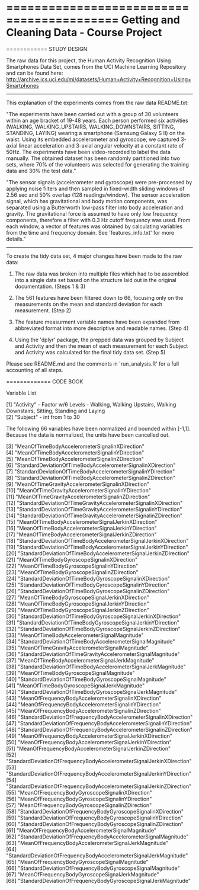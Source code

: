 ==========================================
Getting and Cleaning Data - Course Project
==========================================

============
STUDY DESIGN

The raw data for this project, the Human Activity Recognition Using Smartphones Data Set, comes from the UCI Machine Learning Repository and can be found here:
http://archive.ics.uci.edu/ml/datasets/Human+Activity+Recognition+Using+Smartphones

------------
This explanation of the experiments comes from the raw data README.txt:

"The experiments have been carried out with a group of 30 volunteers within an age bracket of 19-48 years. Each person performed six activities (WALKING, WALKING_UPSTAIRS, WALKING_DOWNSTAIRS, SITTING, STANDING, LAYING) wearing a smartphone (Samsung Galaxy S II) on the waist. Using its embedded accelerometer and gyroscope, we captured 3-axial linear acceleration and 3-axial angular velocity at a constant rate of 50Hz. The experiments have been video-recorded to label the data manually. The obtained dataset has been randomly partitioned into two sets, where 70% of the volunteers was selected for generating the training data and 30% the test data."

"The sensor signals (accelerometer and gyroscope) were pre-processed by applying noise filters and then sampled in fixed-width sliding windows of 2.56 sec and 50% overlap (128 readings/window). The sensor acceleration signal, which has gravitational and body motion components, was separated using a Butterworth low-pass filter into body acceleration and gravity. The gravitational force is assumed to have only low frequency components, therefore a filter with 0.3 Hz cutoff frequency was used. From each window, a vector of features was obtained by calculating variables from the time and frequency domain. See 'features_info.txt' for more details."

------------

To create the tidy data set, 4 major changes have been made to the raw data:

1. The raw data was broken into multiple files which had to be assembled into a single data set based on the structure laid out in the original documentation. (Steps 1 & 3)

2. The 561 features have been filtered down to 66, focusing only on the measurements on the mean and standard deviation for each measurement. (Step 2)

3. The feature measurment variable names have been expanded from abbreviated format into more descriptive and readable names. (Step 4)

4. Using the 'dplyr' package, the prepped data was grouped by Subject and Activity and then the mean of each measurement for each Subject and Activity was calculated for the final tidy data set. (Step 5)

Please see README.md and the comments in 'run_analysis.R' for a full accounting of all steps.

=============
CODE BOOK

Variable List 

 [1] "Activity" - Factor w/6 Levels - Walking, Walking Upstairs, Walking Downstairs, Sitting, Standing and Laying                                                           
 [2] "Subject"  - int from 1 to 30
 
 The following 66 variables have been normalized and bounded within [-1,1].
 Because the data is normalized, the units have been cancelled out.
 
 [3] "MeanOfTimeBodyAccelerometerSignalinXDirection"                      
 [4] "MeanOfTimeBodyAccelerometerSignalinYDirection"                      
 [5] "MeanOfTimeBodyAccelerometerSignalinZDirection"                      
 [6] "StandardDeviationOfTimeBodyAccelerometerSignalinXDirection"         
 [7] "StandardDeviationOfTimeBodyAccelerometerSignalinYDirection"         
 [8] "StandardDeviationOfTimeBodyAccelerometerSignalinZDirection"         
 [9] "MeanOfTimeGravityAccelerometerSignalinXDirection"                   
[10] "MeanOfTimeGravityAccelerometerSignalinYDirection"                   
[11] "MeanOfTimeGravityAccelerometerSignalinZDirection"                   
[12] "StandardDeviationOfTimeGravityAccelerometerSignalinXDirection"      
[13] "StandardDeviationOfTimeGravityAccelerometerSignalinYDirection"      
[14] "StandardDeviationOfTimeGravityAccelerometerSignalinZDirection"      
[15] "MeanOfTimeBodyAccelerometerSignalJerkinXDirection"                  
[16] "MeanOfTimeBodyAccelerometerSignalJerkinYDirection"                  
[17] "MeanOfTimeBodyAccelerometerSignalJerkinZDirection"                  
[18] "StandardDeviationOfTimeBodyAccelerometerSignalJerkinXDirection"     
[19] "StandardDeviationOfTimeBodyAccelerometerSignalJerkinYDirection"     
[20] "StandardDeviationOfTimeBodyAccelerometerSignalJerkinZDirection"     
[21] "MeanOfTimeBodyGyroscopeSignalinXDirection"                          
[22] "MeanOfTimeBodyGyroscopeSignalinYDirection"                          
[23] "MeanOfTimeBodyGyroscopeSignalinZDirection"                          
[24] "StandardDeviationOfTimeBodyGyroscopeSignalinXDirection"             
[25] "StandardDeviationOfTimeBodyGyroscopeSignalinYDirection"             
[26] "StandardDeviationOfTimeBodyGyroscopeSignalinZDirection"             
[27] "MeanOfTimeBodyGyroscopeSignalJerkinXDirection"                      
[28] "MeanOfTimeBodyGyroscopeSignalJerkinYDirection"                      
[29] "MeanOfTimeBodyGyroscopeSignalJerkinZDirection"                      
[30] "StandardDeviationOfTimeBodyGyroscopeSignalJerkinXDirection"         
[31] "StandardDeviationOfTimeBodyGyroscopeSignalJerkinYDirection"         
[32] "StandardDeviationOfTimeBodyGyroscopeSignalJerkinZDirection"         
[33] "MeanOfTimeBodyAccelerometerSignalMagnitude"                         
[34] "StandardDeviationOfTimeBodyAccelerometerSignalMagnitude"            
[35] "MeanOfTimeGravityAccelerometerSignalMagnitude"                      
[36] "StandardDeviationOfTimeGravityAccelerometerSignalMagnitude"         
[37] "MeanOfTimeBodyAccelerometerSignalJerkMagnitude"                     
[38] "StandardDeviationOfTimeBodyAccelerometerSignalJerkMagnitude"        
[39] "MeanOfTimeBodyGyroscopeSignalMagnitude"                             
[40] "StandardDeviationOfTimeBodyGyroscopeSignalMagnitude"                
[41] "MeanOfTimeBodyGyroscopeSignalJerkMagnitude"                         
[42] "StandardDeviationOfTimeBodyGyroscopeSignalJerkMagnitude"            
[43] "MeanOfFrequencyBodyAccelerometerSignalinXDirection"                 
[44] "MeanOfFrequencyBodyAccelerometerSignalinYDirection"                 
[45] "MeanOfFrequencyBodyAccelerometerSignalinZDirection"                 
[46] "StandardDeviationOfFrequencyBodyAccelerometerSignalinXDirection"    
[47] "StandardDeviationOfFrequencyBodyAccelerometerSignalinYDirection"    
[48] "StandardDeviationOfFrequencyBodyAccelerometerSignalinZDirection"    
[49] "MeanOfFrequencyBodyAccelerometerSignalJerkinXDirection"             
[50] "MeanOfFrequencyBodyAccelerometerSignalJerkinYDirection"             
[51] "MeanOfFrequencyBodyAccelerometerSignalJerkinZDirection"             
[52] "StandardDeviationOfFrequencyBodyAccelerometerSignalJerkinXDirection"
[53] "StandardDeviationOfFrequencyBodyAccelerometerSignalJerkinYDirection"
[54] "StandardDeviationOfFrequencyBodyAccelerometerSignalJerkinZDirection"
[55] "MeanOfFrequencyBodyGyroscopeSignalinXDirection"                     
[56] "MeanOfFrequencyBodyGyroscopeSignalinYDirection"                     
[57] "MeanOfFrequencyBodyGyroscopeSignalinZDirection"                     
[58] "StandardDeviationOfFrequencyBodyGyroscopeSignalinXDirection"        
[59] "StandardDeviationOfFrequencyBodyGyroscopeSignalinYDirection"        
[60] "StandardDeviationOfFrequencyBodyGyroscopeSignalinZDirection"        
[61] "MeanOfFrequencyBodyAccelerometerSignalMagnitude"                    
[62] "StandardDeviationOfFrequencyBodyAccelerometerSignalMagnitude"       
[63] "MeanOfFrequencyBodyAccelerometerSignalJerkMagnitude"                
[64] "StandardDeviationOfFrequencyBodyAccelerometerSignalJerkMagnitude"   
[65] "MeanOfFrequencyBodyGyroscopeSignalMagnitude"                        
[66] "StandardDeviationOfFrequencyBodyGyroscopeSignalMagnitude"           
[67] "MeanOfFrequencyBodyGyroscopeSignalJerkMagnitude"                    
[68] "StandardDeviationOfFrequencyBodyGyroscopeSignalJerkMagnitude"  

